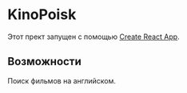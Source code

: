 # KinoPoisk

Этот прект запущен с помощью [Create React App](https://github.com/facebook/create-react-app).

## Возможности

Поиск фильмов на английском.
